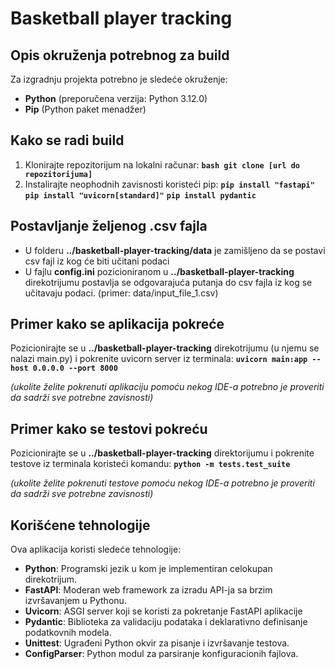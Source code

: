 # Basketball player tracking

## Opis okruženja potrebnog za build
 Za izgradnju projekta potrebno je sledeće okruženje: 
 - **Python** (preporučena verzija: Python 3.12.0) 
 - **Pip** (Python paket menadžer) 
 ## Kako se radi build  
 1. Klonirajte repozitorijum na lokalni računar: 
 **```bash git clone [url do repozitorijuma] ```** 
2. Instalirajte neophodnih zavisnosti koristeći pip:
	 **```pip install "fastapi" ```**
	 **```pip install "uvicorn[standard]"```** 
	 **```pip install pydantic ```**

## Postavljanje željenog .csv fajla

 - U folderu **../basketball-player-tracking/data** je zamišljeno da se
   postavi csv fajl iz kog će biti učitani podaci 
 - U fajlu **config.ini** pozicioniranom u **../basketball-player-tracking** direkotrijumu
   postavlja se odgovarajuća putanja do csv fajla iz kog se učitavaju
   podaci. (primer: data/input_file_1.csv)

## Primer kako se aplikacija pokreće 
Pozicionirajte se u **../basketball-player-tracking** direkotrijumu (u njemu se nalazi main.py) i pokrenite uvicorn server iz terminala:
**```uvicorn main:app --host 0.0.0.0 --port 8000```**

*(ukolite želite pokrenuti aplikaciju pomoću nekog IDE-a potrebno je proveriti da sadrži sve potrebne zavisnosti)*

## Primer kako se testovi pokreću
Pozicionirajte se u **../basketball-player-tracking** direktorijumu i pokrenite testove iz terminala koristeći komandu:
**```python -m tests.test_suite```**

*(ukolite želite pokrenuti testove pomoću nekog IDE-a potrebno je proveriti da sadrži sve potrebne zavisnosti)*

## Korišćene tehnologije
Ova aplikacija koristi sledeće tehnologije:

 - **Python**: Programski jezik u kom je implementiran celokupan direkotrijum.
 - **FastAPI**: Moderan web framework za izradu API-ja sa brzim izvršavanjem u Pythonu.
 - **Uvicorn**: ASGI server koji se koristi za pokretanje FastAPI aplikacije
 - **Pydantic**: Biblioteka za validaciju podataka i deklarativno definisanje podatkovnih modela.
 - **Unittest**: Ugrađeni Python okvir za pisanje i izvršavanje testova.
 - **ConfigParser**: Python modul za parsiranje konfiguracionih fajlova.